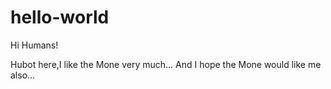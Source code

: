 # hello-world

Hi Humans!

Hubot here,I like the Mone very much...
And I hope the Mone would like me also...
